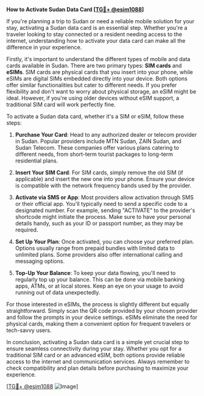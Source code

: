 **How to Activate Sudan Data Card [[TG💪+ @esim1088](https://t.me/s/esim1088)]**

If you're planning a trip to Sudan or need a reliable mobile solution for your stay, activating a Sudan data card is an essential step. Whether you're a traveler looking to stay connected or a resident needing access to the internet, understanding how to activate your data card can make all the difference in your experience.

Firstly, it's important to understand the different types of mobile and data cards available in Sudan. There are two primary types: **SIM cards** and **eSIMs**. SIM cards are physical cards that you insert into your phone, while eSIMs are digital SIMs embedded directly into your device. Both options offer similar functionalities but cater to different needs. If you prefer flexibility and don't want to worry about physical storage, an eSIM might be ideal. However, if you're using older devices without eSIM support, a traditional SIM card will work perfectly fine.

To activate a Sudan data card, whether it's a SIM or eSIM, follow these steps:

1. **Purchase Your Card**: Head to any authorized dealer or telecom provider in Sudan. Popular providers include MTN Sudan, ZAIN Sudan, and Sudan Telecom. These companies offer various plans catering to different needs, from short-term tourist packages to long-term residential plans.

2. **Insert Your SIM Card**: For SIM cards, simply remove the old SIM (if applicable) and insert the new one into your phone. Ensure your device is compatible with the network frequency bands used by the provider.

3. **Activate via SMS or App**: Most providers allow activation through SMS or their official app. You'll typically need to send a specific code to a designated number. For example, sending "ACTIVATE" to the provider's shortcode might initiate the process. Make sure to have your personal details handy, such as your ID or passport number, as they may be required.

4. **Set Up Your Plan**: Once activated, you can choose your preferred plan. Options usually range from prepaid bundles with limited data to unlimited plans. Some providers also offer international calling and messaging options.

5. **Top-Up Your Balance**: To keep your data flowing, you'll need to regularly top up your balance. This can be done via mobile banking apps, ATMs, or at local stores. Keep an eye on your usage to avoid running out of data unexpectedly.

For those interested in eSIMs, the process is slightly different but equally straightforward. Simply scan the QR code provided by your chosen provider and follow the prompts in your device settings. eSIMs eliminate the need for physical cards, making them a convenient option for frequent travelers or tech-savvy users.

In conclusion, activating a Sudan data card is a simple yet crucial step to ensure seamless connectivity during your stay. Whether you opt for a traditional SIM card or an advanced eSIM, both options provide reliable access to the internet and communication services. Always remember to check compatibility and plan details before purchasing to maximize your experience.

[[TG💪+ @esim1088](https://t.me/s/esim1088) ![Image](https://i.postimg.cc/Y0z9fWf4/image.png)]